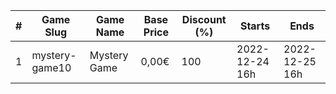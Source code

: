 |#|Game Slug|Game Name|Base Price|Discount (%)|Starts|Ends|
|---|---|---|---|---|---|---|
|1|mystery-game10|Mystery Game|0,00€|100|2022-12-24 16h|2022-12-25 16h|
